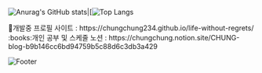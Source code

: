 

![Anurag's GitHub stats](https://github-readme-stats.vercel.app/api?username=chungchung234&show_icons=true&theme=dark)|[![Top Langs](https://github-readme-stats.vercel.app/api/top-langs/?username=chungchung234&langs_count=10&layout=compact&theme=dark)

<div></div>
🔧개발중 프로필 사이트 : https://chungchung234.github.io/life-without-regrets/

<div></div>
:books:개인 공부 및 스케줄 노션 : https://chungchung.notion.site/CHUNG-blog-b9b146cc6bd94759b5c88d6c3db3a429



![Footer](https://capsule-render.vercel.app/api?type=waving&color=auto&height=200&section=footer)
